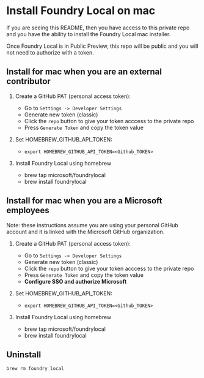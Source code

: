 # Install Foundry Local on mac

If you are seeing this README, then you have access to this private repo and you have the ability to install the Foundry Local mac installer.

Once Foundry Local is in Public Preview, this repo will be public and you will not need to authorize with a token.

## Install for mac when you are an external contributor

1. Create a GitHub PAT (personal access token):
   - Go to `Settings -> Developer Settings`
   - Generate new token (classic)
   - Click the `repo` button to give your token acccess to the private repo
   - Press `Generate Token` and copy the token value
  
 2. Set HOMEBREW_GITHUB_API_TOKEN:
    - `export HOMEBREW_GITHUB_API_TOKEN=<Github_TOKEN>`

 3. Install Foundry Local using homebrew
    - brew tap microsoft/foundrylocal
    - brew install foundrylocal
   
## Install for mac when you are a Microsoft employees

Note: these instructions assume you are using your personal GitHub account and it is linked with the Microsoft GitHub organization.

1. Create a GitHub PAT (personal access token):
   - Go to `Settings -> Developer Settings`
   - Generate new token (classic)
   - Click the `repo` button to give your token acccess to the private repo
   - Press `Generate Token` and copy the token value
   - **Configure SSO and authorize Microsoft**
  
 2. Set HOMEBREW_GITHUB_API_TOKEN:
    - `export HOMEBREW_GITHUB_API_TOKEN=<Github_TOKEN>`

 3. Install Foundry Local using homebrew
    - brew tap microsoft/foundrylocal
    - brew install foundrylocal
   
## Uninstall

`brew rm foundry local`

      



